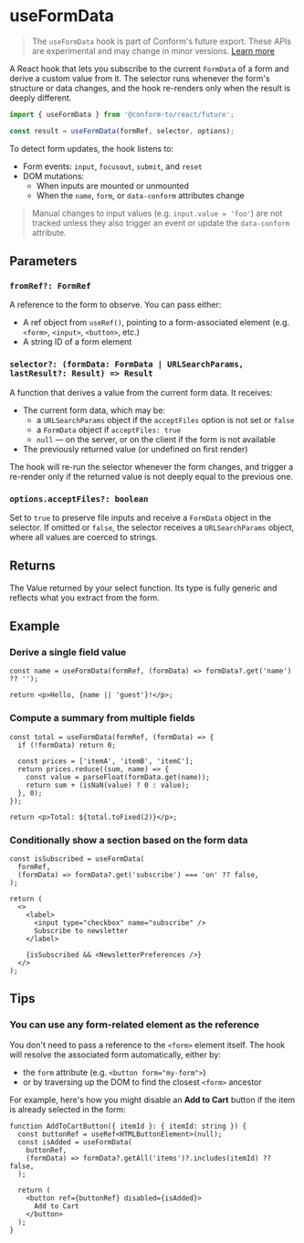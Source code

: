 # useFormData

> The `useFormData` hook is part of Conform's future export. These APIs are experimental and may change in minor versions. [Learn more](https://github.com/edmundhung/conform/discussions/954)

A React hook that lets you subscribe to the current `FormData` of a form and derive a custom value from it. The selector runs whenever the form's structure or data changes, and the hook re-renders only when the result is deeply different.

```ts
import { useFormData } from '@conform-to/react/future';

const result = useFormData(formRef, selector, options);
```

To detect form updates, the hook listens to:

- Form events: `input`, `focusout`, `submit`, and `reset`
- DOM mutations:
  - When inputs are mounted or unmounted
  - When the `name`, `form`, or `data-conform` attributes change

> Manual changes to input values (e.g. `input.value = 'foo'`) are not tracked unless they also trigger an event or update the `data-conform` attribute.

## Parameters

### `fromRef?: FormRef`

A reference to the form to observe. You can pass either:

- A ref object from `useRef()`, pointing to a form-associated element (e.g. `<form>`, `<input>`, `<button>`, etc.)
- A string ID of a form element

### `selector?: (formData: FormData | URLSearchParams, lastResult?: Result) => Result`

A function that derives a value from the current form data. It receives:

- The current form data, which may be:
  - a `URLSearchParams` object if the `acceptFiles` option is not set or `false`
  - a `FormData` object if `acceptFiles: true`
  - `null` — on the server, or on the client if the form is not available
- The previously returned value (or undefined on first render)

The hook will re-run the selector whenever the form changes, and trigger a re-render only if the returned value is not deeply equal to the previous one.

### `options.acceptFiles?: boolean`

Set to `true` to preserve file inputs and receive a `FormData` object in the selector.
If omitted or `false`, the selector receives a `URLSearchParams` object, where all values are coerced to strings.

## Returns

The Value returned by your select function. Its type is fully generic and reflects what you extract from the form.

## Example

### Derive a single field value

```tsx
const name = useFormData(formRef, (formData) => formData?.get('name') ?? '');

return <p>Hello, {name || 'guest'}!</p>;
```

### Compute a summary from multiple fields

```tsx
const total = useFormData(formRef, (formData) => {
  if (!formData) return 0;

  const prices = ['itemA', 'itemB', 'itemC'];
  return prices.reduce((sum, name) => {
    const value = parseFloat(formData.get(name));
    return sum + (isNaN(value) ? 0 : value);
  }, 0);
});

return <p>Total: ${total.toFixed(2)}</p>;
```

### Conditionally show a section based on the form data

```tsx
const isSubscribed = useFormData(
  formRef,
  (formData) => formData?.get('subscribe') === 'on' ?? false,
);

return (
  <>
    <label>
      <input type="checkbox" name="subscribe" />
      Subscribe to newsletter
    </label>

    {isSubscribed && <NewsletterPreferences />}
  </>
);
```

## Tips

### You can use any form-related element as the reference

You don't need to pass a reference to the `<form>` element itself. The hook will resolve the associated form automatically, either by:

- the `form` attribute (e.g. `<button form="my-form">`)
- or by traversing up the DOM to find the closest `<form>` ancestor

For example, here's how you might disable an **Add to Cart** button if the item is already selected in the form:

```tsx
function AddToCartButton({ itemId }: { itemId: string }) {
  const buttonRef = useRef<HTMLButtonElement>(null);
  const isAdded = useFormData(
    buttonRef,
    (formData) => formData?.getAll('items')?.includes(itemId) ?? false,
  );

  return (
    <button ref={buttonRef} disabled={isAdded}>
      Add to Cart
    </button>
  );
}
```
